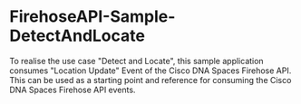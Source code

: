 # FirehoseAPI-Sample-DetectAndLocate

To realise the use case "Detect and Locate", this sample application consumes "Location Update" Event of the Cisco DNA Spaces Firehose API. This can be used as a starting point and reference for consuming the Cisco DNA Spaces Firehose API events.
